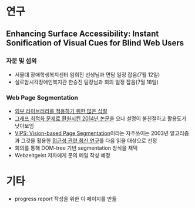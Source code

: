# 연구

## Enhancing Surface Accessibility: Instant Sonification of Visual Cues for Blind Web Users

### 자문 및 섭외

* 서울대 장애학생복지센터 임희진 선생님과 면담 일정 잡음(7월 12일)
* 실로암시각장애인복지관 한승진 팀장님과 회의 일정 잡음(7월 18일)

### Web Page Segmentation 

* [외부 라이브러리를 적용하기 위한 많은 삽질](https://github.com/CHIroong/V2A/issues/3)
* [그래프 최적화 문제로 환원시킨 2014년 논문](https://dl.acm.org/citation.cfm?id=2609630)을 으나 설명이 불친절하고 활용도가 낮아보임
* [VIPS: Vision-based Page Segmentation](https://www.microsoft.com/en-us/research/publication/vips-a-vision-based-page-segmentation-algorithm/)이라는 자주쓰이는 2003년 알고리즘과 그것을 활용한 [접근성 관련 최신 연구](https://dl.acm.org/citation.cfm?id=2951430)를 다음 읽을 대상으로 선정
* 회의를 통해 DOM-tree 기반 segmentation 방식을 채택
* Webzeitgeist 저자에게 문의 메일 작성 예정

# 기타

* progress report 작성을 위한 이 페이지를 만듦
